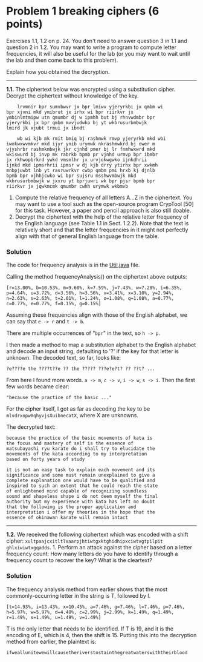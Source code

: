 # Problem 1 breaking ciphers (6 points)

Exercises 1.1, 1.2 on p. 24. You don't need to answer question 3 in 1.1 and question 2 in 1.2. You may want to write a program to compute letter frequencies, it will also be useful for the lab (or you may want to wait until the lab and then come back to this problem). 

Explain how you obtained the decryption.  

---

**1.1.** The ciphertext below was encrypted using a substitution cipher. Decrypt the ciphertext without knowledge of the key.

```
    lrvmnir bpr sumvbwvr jx bpr lmiwv yjeryrkbi jx qmbm wi
bpr xjvni mkd ymibrut jx irhx wi bpr riirkvr jx
ymbinlmtmipw utn qmumbr dj w ipmhh but bj rhnvwdmbr bpr
yjeryrkbi jx bpr qmbm mvvjudwko bj yt wkbrusurbmbwjk
lmird jk xjubt trmui jx ibndt

    wb wi kjb mk rmit bmiq bj rashmwk rmvp yjeryrkb mkd wbi
iwokwxwvmkvr mkd ijyr ynib urymwk nkrashmwkrd bj ower m
vjyshrbr rashmkmbwjk jkr cjnhd pmer bj lr fnmhwxwrd mkd
wkiswurd bj invp mk rabrkb bpmb pr vjnhd urmvp bpr ibmbr
jx rkhwopbrkrd ywkd vmsmlhr jx urvjokwgwko ijnkdhrii
ijnkd mkd ipmsrhrii ipmsr w dj kjb drry ytirhx bpr xwkmh
mnbpjuwbt lnb yt rasruwrkvr cwbp qmbm pmi hrxb kj djnlb
bpmb bpr xjhhjcwko wi bpr sujsru msshwvmbwjk mkd
wkbrusurbmbwjk w jxxru yt bprjuwri wk bpr pjsr bpmb bpr
riirkvr jx jqwkmcmk qmumbr cwhh urymwk wkbmvb
```

1. Compute the relative frequency of all letters A...Z in the ciphertext. You may
want to use a tool such as the open-source program CrypTool [50] for this task.
However, a paper and pencil approach is also still doable.
2. Decrypt the ciphertext with the help of the relative letter frequency of the English
language (see Table 1.1 in Sect. 1.2.2). Note that the text is relatively short and
that the letter frequencies in it might not perfectly align with that of general
English language from the table.

### Solution

The code for frequency analysis is in the [Util.java](/src/Util.java) file.

Calling the method frequencyAnalysis() on the ciphertext above outputs:

`[r=13.00%, b=10.53%, m=9.60%, k=7.59%, j=7.43%, w=7.28%, i=6.35%, p=4.64%, u=3.72%, d=3.56%, h=3.56%, v=3.41%, x=3.10%, y=2.94%, n=2.63%, s=2.63%, t=2.01%, l=1.24%, o=1.08%, q=1.08%, a=0.77%, c=0.77%, e=0.77%, f=0.15%, g=0.15%]`

Assuming these frequencies align with those of the English alphabet, we can say that `e -> r` and `t -> b`.

There are multiple occurrences of "`bpr`" in the text, so `h -> p`.

I then made a method to map a substitution alphabet to the English alphabet and decode an input string, defaulting to '?' if the key for that letter is unknown. The decoded text, so far, looks like:

`?e????e the ????t??e ?? the ????? ???e?e?t? ?? ??t? ...`

From here I found more words. `a -> m`, `c -> v`, `i -> w`, `s -> i`. Then the first few words became clear: 

`"because the practice of the basic ..."`

For the cipher itself, I got as far as decoding the key to be `mlvdrxopwXqhyvjsXuibnecatX`, where X are unknowns.

The decrypted text:

```
because the practice of the basic movements of kata is
the focus and mastery of self is the essence of
matsubayashi ryu karate do i shall try to elucidate the
movements of the kata according to my interpretation
based on forty years of study

it is not an easy task to explain each movement and its
significance and some must remain unexplained to give a
complete explanation one would have to be qualified and
inspired to such an extent that he could reach the state
of enlightened mind capable of recognizing soundless
sound and shapeless shape i do not deem myself the final
authority but my experience with kata has left no doubt
that the following is the proper application and
interpretation i offer my theories in the hope that the
essence of okinawan karate will remain intact
```

------

**1.2.** We received the following ciphertext which was encoded with a shift cipher: `xultpaajcxitltlxaarpjhtiwtgxktghidhipxciwtvgtpilpit ghlxiwiwtxgqadds`. 1. Perform an attack against the cipher based on a letter frequency count: How many letters do you have to identify through a frequency count to recover the key? What is the cleartext?

### Solution

The frequency analysis method from earlier shows that the most commonly-occurring letter in the string is T, followed by I. 

`[t=14.93%, i=13.43%, x=10.45%, a=7.46%, g=7.46%, l=7.46%, p=7.46%, h=5.97%, w=5.97%, d=4.48%, c=2.99%, j=2.99%, k=1.49%, q=1.49%, r=1.49%, s=1.49%, u=1.49%, v=1.49%]`

T is the only letter that needs to be identified. If T is 19, and it is the encoding of E, which is 4, then the shift is 15. Putting this into the decryption method from earlier, the plaintext is:

`ifweallunitewewillcausetheriverstostainthegreatwaterswiththeirblood`


